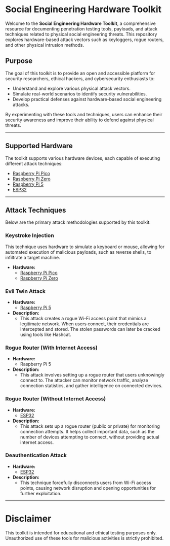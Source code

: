 # Social Engineering Hardware Toolkit

Welcome to the **Social Engineering Hardware Toolkit**, a comprehensive resource for documenting penetration testing tools, payloads, and attack techniques related to physical social engineering threats. This repository explores hardware-based attack vectors such as keyloggers, rogue routers, and other physical intrusion methods.

## Purpose
The goal of this toolkit is to provide an open and accessible platform for security researchers, ethical hackers, and cybersecurity enthusiasts to:
- Understand and explore various physical attack vectors.
- Simulate real-world scenarios to identify security vulnerabilities.
- Develop practical defenses against hardware-based social engineering attacks.

By experimenting with these tools and techniques, users can enhance their security awareness and improve their ability to defend against physical threats.

---

## Supported Hardware
The toolkit supports various hardware devices, each capable of executing different attack techniques:

- [Raspberry Pi Pico](https://github.com/tbsauce/social-engineering-hardware-toolkit/tree/main/raspberry_pi_pico) 
- [Raspberry Pi Zero](https://github.com/tbsauce/social-engineering-hardware-toolkit/tree/main/raspberry_pi_zero)
- [Raspberry Pi 5](https://github.com/tbsauce/social-engineering-hardware-toolkit/tree/main/raspberry_pi_5) 
- [ESP32](https://github.com/tbsauce/social-engineering-hardware-toolkit/tree/main/esp32) 

---

## Attack Techniques
Below are the primary attack methodologies supported by this toolkit:

### Keystroke Injection
This technique uses hardware to simulate a keyboard or mouse, allowing for automated execution of malicious payloads, such as reverse shells, to infiltrate a target machine.
- **Hardware:**
  - [Raspberry Pi Pico](https://github.com/tbsauce/social-engineering-hardware-toolkit/blob/main/raspberry_pi_pico/install.md)
  - [Raspberry Pi Zero](https://github.com/tbsauce/social-engineering-hardware-toolkit/blob/main/raspberry_pi_zero/install.md)

### Evil Twin Attack
- **Hardware:**
  - [Raspberry Pi 5](https://github.com/tbsauce/social-engineering-hardware-toolkit/blob/main/raspberry_pi_5/install.md)
- **Description:**
  - This attack creates a rogue Wi-Fi access point that mimics a legitimate network. When users connect, their credentials are intercepted and stored. The stolen passwords can later be cracked using tools like Hashcat.

### Rogue Router (With Internet Access)
- **Hardware:**
  - Raspberry Pi 5
- **Description:**
  - This attack involves setting up a rogue router that users unknowingly connect to. The attacker can monitor network traffic, analyze connection statistics, and gather intelligence on connected devices.

### Rogue Router (Without Internet Access)
- **Hardware:**
  - [ESP32](https://github.com/tbsauce/social-engineering-hardware-toolkit/blob/main/esp32/acesspoint_countofdeives.md)
- **Description:**
  - This attack sets up a rogue router (public or private) for monitoring connection attempts. It helps collect important data, such as the number of devices attempting to connect, without providing actual internet access.

### Deauthentication Attack
- **Hardware:**
  - [ESP32](https://github.com/tbsauce/social-engineering-hardware-toolkit/blob/main/esp32/install.md)
- **Description:**
  - This technique forcefully disconnects users from Wi-Fi access points, causing network disruption and opening opportunities for further exploitation.

---

# Disclaimer
This toolkit is intended for educational and ethical testing purposes only. Unauthorized use of these tools for malicious activities is strictly prohibited.



